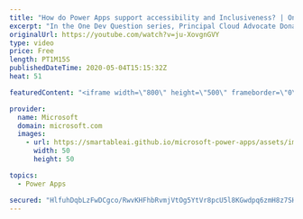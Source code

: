 ```yaml
---
title: "How do Power Apps support accessibility and Inclusiveness? | One Dev Question: Dona Sarkar"
excerpt: "In the One Dev Question series, Principal Cloud Advocate Dona Sarkar explains how Power Apps supports accessibility and inclusiveness.   For more information, visit: https://docs.microsoft.com/powerapps/maker/canvas-apps/accessible-apps/?WT.mc_id=onedevquestion-c9-donasa  Try Azure for free: https://aka.ms/TryAzure7"
originalUrl: https://youtube.com/watch?v=ju-XovgnGVY
type: video
price: Free
length: PT1M15S
publishedDateTime: 2020-05-04T15:15:32Z
heat: 51

featuredContent: "<iframe width=\"800\" height=\"500\" frameborder=\"0\" src=\"https://www.youtube.com/embed/ju-XovgnGVY\" allow=\"accelerometer; autoplay; encrypted-media; gyroscope; picture-in-picture\" allowfullscreen></iframe>"

provider:
  name: Microsoft
  domain: microsoft.com
  images:
    - url: https://smartableai.github.io/microsoft-power-apps/assets/images/organizations/microsoft.com-50x50.jpg
      width: 50
      height: 50

topics:
  - Power Apps

secured: "HlfuhDqbLzFwDCgco/RwvKHFhbRvmjVtOg5YtVr8pcU5l8KGwdpq6zmH8z7SH/0kzxiY1FIt4zUZzAH5bO2m2B+YyKB6LEZe/+NZ9szgP58T3vE53PYTKJYjINMrNEH+2H3SK+jj5aVg5tI7m2LzyIZG89z0FJTBqQ4QWuzuxktc6tq18gbzYLjVpEoB3nlGkNEn+p+UAUI4H8buMPP6mpy8d/mUH0Ki7XN0p1zjHdTuhkf37FCt5lWiAwHkNyLklvQdfx14b2tmlE9NLywduCJ2+BcfntVIF/sb0pfajz+Q7vEMv6GeI0HRZ3AIsazFQOltGzRlJ6l7s1YPaZ1XfwfDj8cMGjwh+Vivd59K5fDzpPnyAOlq8aJ5MHked8fI7mcs5Q0eQ+UlMOtYOCkEnQ==;y5K2eftk+MRmfLyq/OI4PQ=="
---
```


